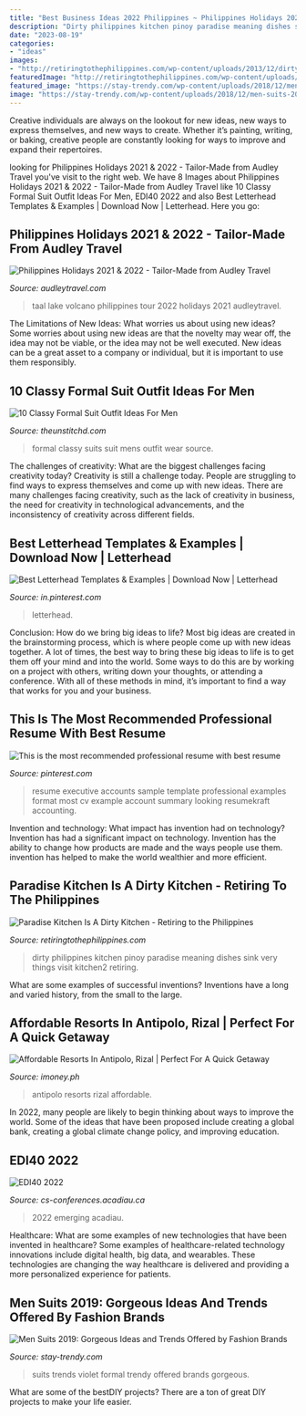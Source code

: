 ```yaml
---
title: "Best Business Ideas 2022 Philippines ~ Philippines Holidays 2021 &amp; 2022"
description: "Dirty philippines kitchen pinoy paradise meaning dishes sink very things visit kitchen2 retiring"
date: "2023-08-19"
categories:
- "ideas"
images:
- "http://retiringtothephilippines.com/wp-content/uploads/2013/12/dirty-kitchen2.jpg"
featuredImage: "http://retiringtothephilippines.com/wp-content/uploads/2013/12/dirty-kitchen2.jpg"
featured_image: "https://stay-trendy.com/wp-content/uploads/2018/12/men-suits-2019-suits-for-men-2019-best-suits-for-men-2019-slim-fit-suits-2019-formal-suits-for-men-2019-violet-suits-2019.jpg"
image: "https://stay-trendy.com/wp-content/uploads/2018/12/men-suits-2019-suits-for-men-2019-best-suits-for-men-2019-slim-fit-suits-2019-formal-suits-for-men-2019-violet-suits-2019.jpg"
---
```



Creative individuals are always on the lookout for new ideas, new ways to express themselves, and new ways to create. Whether it’s painting, writing, or baking, creative people are constantly looking for ways to improve and expand their repertoires.

	

		
looking for Philippines Holidays 2021 &amp; 2022 - Tailor-Made from Audley Travel you've visit to the right web. We have 8 Images about Philippines Holidays 2021 &amp; 2022 - Tailor-Made from Audley Travel like 10 Classy Formal Suit Outfit Ideas For Men, EDI40 2022 and also Best Letterhead Templates &amp; Examples | Download Now | Letterhead. Here you go:
		
    
## Philippines Holidays 2021 &amp; 2022 - Tailor-Made From Audley Travel

<img loading=lazy src="https://cdn.audleytravel.com/1050/750/79/1015740-lake-taal.jpg" onerror="this.onerror=null;this.src='https://tse3.mm.bing.net/th?id=OIP.ie4W5m9dHGjr3XvVamItewHaFS&amp;pid=15.1';" alt="Philippines Holidays 2021 &amp; 2022 - Tailor-Made from Audley Travel">

_Source: audleytravel.com_

>taal lake volcano philippines tour 2022 holidays 2021 audleytravel. 

	

The Limitations of New Ideas: What worries us about using new ideas?
Some worries about using new ideas are that the novelty may wear off, the idea may not be viable, or the idea may not be well executed. New ideas can be a great asset to a company or individual, but it is important to use them responsibly.

    
## 10 Classy Formal Suit Outfit Ideas For Men

<img loading=lazy src="https://i0.wp.com/www.theunstitchd.com/wp-content/uploads/2020/05/Clasyy-Formal-Suirt-Ideas-2020.jpg?fit=669%2C1237" onerror="this.onerror=null;this.src='https://tse4.mm.bing.net/th?id=OIP.SReTly79by0ClOJ7fV_qSwHaNs&amp;pid=15.1';" alt="10 Classy Formal Suit Outfit Ideas For Men">

_Source: theunstitchd.com_

>formal classy suits suit mens outfit wear source. 

	

The challenges of creativity: What are the biggest challenges facing creativity today?
Creativity is still a challenge today. People are struggling to find ways to express themselves and come up with new ideas. There are many challenges facing creativity, such as the lack of creativity in business, the need for creativity in technological advancements, and the inconsistency of creativity across different fields.

    
## Best Letterhead Templates &amp; Examples | Download Now | Letterhead

<img loading=lazy src="https://i.pinimg.com/736x/ee/e8/b5/eee8b5f0331b125300f490a3469b7680.jpg" onerror="this.onerror=null;this.src='https://tse2.mm.bing.net/th?id=OIP.UsV2shYsqPnk9Yg0DYVA7wHaPh&amp;pid=15.1';" alt="Best Letterhead Templates &amp; Examples | Download Now | Letterhead">

_Source: in.pinterest.com_

>letterhead. 

	

Conclusion: How do we bring big ideas to life?
Most big ideas are created in the brainstorming process, which is where people come up with new ideas together. A lot of times, the best way to bring these big ideas to life is to get them off your mind and into the world. Some ways to do this are by working on a project with others, writing down your thoughts, or attending a conference. With all of these methods in mind, it’s important to find a way that works for you and your business.

    
## This Is The Most Recommended Professional Resume With Best Resume

<img loading=lazy src="https://i.pinimg.com/736x/db/2b/fe/db2bfed19f25a3f5251442e614afa865.jpg" onerror="this.onerror=null;this.src='https://tse3.mm.bing.net/th?id=OIP.8UlEYk_GS2HvRf-7MMxntAHaKf&amp;pid=15.1';" alt="This is the most recommended professional resume with best resume">

_Source: pinterest.com_

>resume executive accounts sample template professional examples format most cv example account summary looking resumekraft accounting. 

	

Invention and technology: What impact has invention had on technology?
Invention has had a significant impact on technology. Invention has the ability to change how products are made and the ways people use them. invention has helped to make the world wealthier and more efficient.

    
## Paradise Kitchen Is A Dirty Kitchen - Retiring To The Philippines

<img loading=lazy src="http://retiringtothephilippines.com/wp-content/uploads/2013/12/dirty-kitchen2.jpg" onerror="this.onerror=null;this.src='https://tse3.mm.bing.net/th?id=OIP.KFKPh8FYg8sQoLemt6LSawHaDE&amp;pid=15.1';" alt="Paradise Kitchen Is A Dirty Kitchen - Retiring to the Philippines">

_Source: retiringtothephilippines.com_

>dirty philippines kitchen pinoy paradise meaning dishes sink very things visit kitchen2 retiring. 

	

What are some examples of successful inventions?
Inventions have a long and varied history, from the small to the large.

    
## Affordable Resorts In Antipolo, Rizal | Perfect For A Quick Getaway

<img loading=lazy src="https://static.imoney.ph/articles/wp-content/uploads/2018/05/antipolo-fb1.jpg" onerror="this.onerror=null;this.src='https://tse3.mm.bing.net/th?id=OIP.umXmuoxjxgYzDjM-oYgWyAHaD3&amp;pid=15.1';" alt="Affordable Resorts In Antipolo, Rizal | Perfect For A Quick Getaway">

_Source: imoney.ph_

>antipolo resorts rizal affordable. 

	

In 2022, many people are likely to begin thinking about ways to improve the world. Some of the ideas that have been proposed include creating a global bank, creating a global climate change policy, and improving education.

    
## EDI40 2022

<img loading=lazy src="http://cs-conferences.acadiau.ca/edi40-22/images/industry4_3.jpg" onerror="this.onerror=null;this.src='https://tse3.mm.bing.net/th?id=OIP.wNdIdPqPfGopddj-6HxgNgHaDT&amp;pid=15.1';" alt="EDI40 2022">

_Source: cs-conferences.acadiau.ca_

>2022 emerging acadiau. 

	

Healthcare: What are some examples of new technologies that have been invented in healthcare?
Some examples of healthcare-related technology innovations include digital health, big data, and wearables. These technologies are changing the way healthcare is delivered and providing a more personalized experience for patients.

    
## Men Suits 2019: Gorgeous Ideas And Trends Offered By Fashion Brands

<img loading=lazy src="https://stay-trendy.com/wp-content/uploads/2018/12/men-suits-2019-suits-for-men-2019-best-suits-for-men-2019-slim-fit-suits-2019-formal-suits-for-men-2019-violet-suits-2019.jpg" onerror="this.onerror=null;this.src='https://tse2.mm.bing.net/th?id=OIP.yzsBf7SARdizHAb1jkBjGgHaJO&amp;pid=15.1';" alt="Men Suits 2019: Gorgeous Ideas and Trends Offered by Fashion Brands">

_Source: stay-trendy.com_

>suits trends violet formal trendy offered brands gorgeous. 

	

What are some of the bestDIY projects?
There are a ton of great DIY projects to make your life easier.


